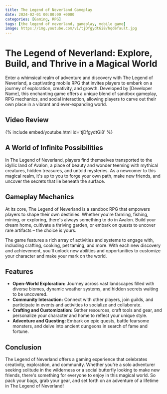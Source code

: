 ```yaml
---
title: The Legend of Neverland Gameplay
date: 2024-02-01 00:00:00 +0000
categories: [Gaming, RPG]
tags: [the legend of neverland, gameplay, mobile game]
image: https://img.youtube.com/vi/tjDfgydtGi8/hqdefault.jpg
---
```



# The Legend of Neverland: Explore, Build, and Thrive in a Magical World

Enter a whimsical realm of adventure and discovery with The Legend of Neverland, a captivating mobile RPG that invites players to embark on a journey of exploration, creativity, and growth. Developed by [Developer Name], this enchanting game offers a unique blend of sandbox gameplay, RPG mechanics, and social interaction, allowing players to carve out their own place in a vibrant and ever-expanding world.

## Video Review

{% include embed/youtube.html id='tjDfgydtGi8' %}

## A World of Infinite Possibilities

In The Legend of Neverland, players find themselves transported to the idyllic land of Avalon, a place of beauty and wonder teeming with mythical creatures, hidden treasures, and untold mysteries. As a newcomer to this magical realm, it's up to you to forge your own path, make new friends, and uncover the secrets that lie beneath the surface.

## Gameplay Mechanics

At its core, The Legend of Neverland is a sandbox RPG that empowers players to shape their own destinies. Whether you're farming, fishing, mining, or exploring, there's always something to do in Avalon. Build your dream home, cultivate a thriving garden, or embark on quests to uncover rare artifacts – the choice is yours.

The game features a rich array of activities and systems to engage with, including crafting, cooking, pet taming, and more. With each new discovery and achievement, you'll unlock new abilities and opportunities to customize your character and make your mark on the world.

## Features

- **Open-World Exploration:** Journey across vast landscapes filled with diverse biomes, dynamic weather systems, and hidden secrets waiting to be uncovered.
- **Community Interaction:** Connect with other players, join guilds, and participate in events and activities to socialize and collaborate.
- **Crafting and Customization:** Gather resources, craft tools and gear, and personalize your character and home to reflect your unique style.
- **Adventure and Questing:** Embark on epic quests, battle fearsome monsters, and delve into ancient dungeons in search of fame and fortune.

## Conclusion

The Legend of Neverland offers a gaming experience that celebrates creativity, exploration, and community. Whether you're a solo adventurer seeking solitude in the wilderness or a social butterfly looking to make new friends, there's something for everyone to enjoy in this magical world. So pack your bags, grab your gear, and set forth on an adventure of a lifetime in The Legend of Neverland!
